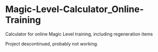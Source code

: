# Magic-Level-Calculator_Online-Training
Calculator for online Magic Level training, including regeneration items

Project descontinued, probably not working.
